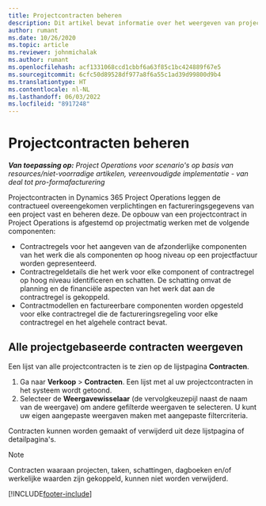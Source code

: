 ```yaml
---
title: Projectcontracten beheren
description: Dit artikel bevat informatie over het weergeven van projectgebaseerde contracten.
author: rumant
ms.date: 10/26/2020
ms.topic: article
ms.reviewer: johnmichalak
ms.author: rumant
ms.openlocfilehash: acf1331068ccd1cbbf6a63f85c1bc424889f67e5
ms.sourcegitcommit: 6cfc50d89528df977a8f6a55c1ad39d99800d9b4
ms.translationtype: HT
ms.contentlocale: nl-NL
ms.lasthandoff: 06/03/2022
ms.locfileid: "8917248"
---
```

# <a name="manage-project-contracts"></a>Projectcontracten beheren

_**Van toepassing op:** Project Operations voor scenario's op basis van resources/niet-voorradige artikelen, vereenvoudigde implementatie - van deal tot pro-formafacturering_

Projectcontracten in Dynamics 365 Project Operations leggen de contractueel overeengekomen verplichtingen en factureringsgegevens van een project vast en beheren deze. De opbouw van een projectcontract in Project Operations is afgestemd op projectmatig werken met de volgende componenten:

- Contractregels voor het aangeven van de afzonderlijke componenten van het werk die als componenten op hoog niveau op een projectfactuur worden gepresenteerd.
- Contractregeldetails die het werk voor elke component of contractregel op hoog niveau identificeren en schatten. De schatting omvat de planning en de financiële aspecten van het werk dat aan de contractregel is gekoppeld.
- Contractmodellen en factureerbare componenten worden opgesteld voor elke contractregel die de factureringsregeling voor elke contractregel en het algehele contract bevat.

## <a name="view-all-project-based-contracts"></a>Alle projectgebaseerde contracten weergeven

Een lijst van alle projectcontracten is te zien op de lijstpagina **Contracten**. 

1. Ga naar **Verkoop** > **Contracten**. Een lijst met al uw projectcontracten in het systeem wordt getoond. 
2. Selecteer de **Weergavewisselaar** (de vervolgkeuzepijl naast de naam van de weergave) om andere gefilterde weergaven te selecteren. U kunt uw eigen aangepaste weergaven maken met aangepaste filtercriteria.

Contracten kunnen worden gemaakt of verwijderd uit deze lijstpagina of detailpagina's.

> [!NOTE]
> Contracten waaraan projecten, taken, schattingen, dagboeken en/of werkelijke waarden zijn gekoppeld, kunnen niet worden verwijderd. 


[!INCLUDE[footer-include](../../includes/footer-banner.md)]
